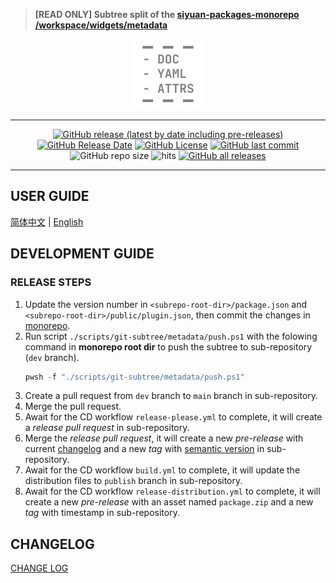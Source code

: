 > **[READ ONLY] Subtree split of the [siyuan-packages-monorepo](https://github.com/Zuoqiu-Yingyi/siyuan-packages-monorepo) [/workspace/widgets/metadata](https://github.com/Zuoqiu-Yingyi/siyuan-packages-monorepo/tree/main/workspace/widgets/metadata)**

<div align="center">
<img alt="icon" src="./public/icon.png" style="width: 8em; height: 8em;">

---
[![GitHub release (latest by date including pre-releases)](https://img.shields.io/github/v/release/Zuoqiu-Yingyi/widget-metadata?include_prereleases&style=flat-square)](https://github.com/Zuoqiu-Yingyi/widget-metadata/releases/latest)
[![GitHub Release Date](https://img.shields.io/github/release-date/Zuoqiu-Yingyi/widget-metadata?style=flat-square)](https://github.com/Zuoqiu-Yingyi/widget-metadata/releases/latest)
[![GitHub License](https://img.shields.io/github/license/Zuoqiu-Yingyi/widget-metadata?style=flat-square)](https://github.com/Zuoqiu-Yingyi/widget-metadata/blob/main/LICENSE)
[![GitHub last commit](https://img.shields.io/github/last-commit/Zuoqiu-Yingyi/widget-metadata?style=flat-square)](https://github.com/Zuoqiu-Yingyi/widget-metadata/commits/main)
![GitHub repo size](https://img.shields.io/github/repo-size/Zuoqiu-Yingyi/widget-metadata?style=flat-square)
![hits](https://hits.b3log.org/Zuoqiu-Yingyi/widget-metadata.svg)
[![GitHub all releases](https://img.shields.io/github/downloads/Zuoqiu-Yingyi/widget-metadata/total?style=flat-square)](https://github.com/Zuoqiu-Yingyi/widget-metadata/releases)

---
</div>

## USER GUIDE

[简体中文](./public/README_zh_CN.md) \| [English](./public/README.md)

## DEVELOPMENT GUIDE

### RELEASE STEPS

1. Update the version number in `<subrepo-root-dir>/package.json` and `<subrepo-root-dir>/public/plugin.json`, then commit the changes in [monorepo](https://github.com/Zuoqiu-Yingyi/siyuan-packages-monorepo).
2. Run script `./scripts/git-subtree/metadata/push.ps1` with the folowing command in **monorepo root dir** to push the subtree to sub-repository (`dev` branch).
   ```powershell
   pwsh -f "./scripts/git-subtree/metadata/push.ps1"
   ```
3. Create a pull request from `dev` branch to `main` branch in sub-repository.
4. Merge the pull request.
5. Await for the CD workflow `release-please.yml` to complete, it will create a *release pull request* in sub-repository.
6. Merge the *release pull request*, it will create a new *pre-release* with current [changelog](./CHANGELOG.md) and a new *tag* with [semantic version](https://semver.org/) in sub-repository.
7. Await for the CD workflow `build.yml` to complete, it will update the distribution files to `publish` branch in sub-repository.
8. Await for the CD workflow `release-distribution.yml` to complete, it will create a new *pre-release* with an asset named `package.zip` and a new *tag* with timestamp in sub-repository.

## CHANGELOG

[CHANGE LOG](./CHANGELOG.md)
